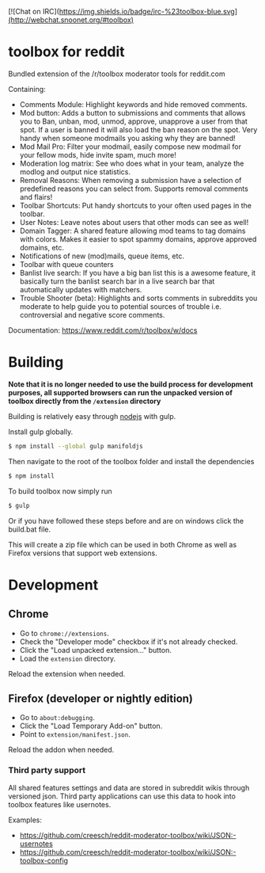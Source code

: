 [![Chat on IRC](https://img.shields.io/badge/irc-%23toolbox-blue.svg](http://webchat.snoonet.org/#toolbox)

toolbox for reddit
========================

Bundled extension of the /r/toolbox moderator tools for reddit.com

Containing:
- Comments Module: Highlight keywords and hide removed comments.
- Mod button: Adds a button to submissions and comments that allows you to Ban, unban, mod, unmod, approve, unapprove a user from that spot. If a user is banned it will also load the ban reason on the spot. Very handy when someone modmails you asking why they are banned!
- Mod Mail Pro: Filter your modmail, easily compose new modmail for your fellow mods, hide invite spam, much more!
- Moderation log matrix: See who does what in your team, analyze the modlog and output nice statistics.
- Removal Reasons: When removing a submission have a selection of predefined reasons you can select from. Supports removal comments and flairs!
- Toolbar Shortcuts: Put handy shortcuts to your often used pages in the toolbar.
- User Notes: Leave notes about users that other mods can see as well!
- Domain Tagger: A shared feature allowing mod teams to tag domains with colors. Makes it easier to spot spammy domains, approve approved domains, etc.
- Notifications of new (mod)mails, queue items, etc.
- Toolbar with queue counters
- Banlist live search: If you have a big ban list this is a awesome feature, it basically turn the banlist search bar in a live search bar that automatically updates with matchers.
- Trouble Shooter (beta): Highlights and sorts comments in subreddits you moderate to help guide you to potential sources of trouble i.e. controversial and negative score comments.

Documentation: https://www.reddit.com/r/toolbox/w/docs


# Building

**Note that it is no longer needed to use the build process for development purposes, all supported browsers can run the unpacked version of toolbox directly from the `/extension` directory**

Building is relatively easy through [nodejs](https://nodejs.org/) with gulp.

Install gulp globally.

```sh
$ npm install --global gulp manifoldjs
```

Then navigate to the root of the toolbox folder and install the dependencies

```sh
$ npm install
```

To build toolbox now simply run

```sh
$ gulp
```

Or if you have followed these steps before and are on windows click the build.bat file.

This will create a zip file which can be used in both Chrome as well as Firefox versions that support web extensions.

# Development

## Chrome

- Go to `chrome://extensions`.
- Check the "Developer mode" checkbox if it's not already checked.
- Click the "Load unpacked extension..." button.
- Load the `extension` directory.

Reload the extension when needed.

## Firefox (developer or nightly edition)

- Go to `about:debugging`.
- Click the "Load Temporary Add-on" button.
- Point to `extension/manifest.json`.

Reload the addon when needed.

### Third party support

All shared features settings and data are stored in subreddit wikis through versioned json. Third party applications can use this data to hook into toolbox features like usernotes.

Examples:

- https://github.com/creesch/reddit-moderator-toolbox/wiki/JSON:-usernotes
- https://github.com/creesch/reddit-moderator-toolbox/wiki/JSON:-toolbox-config
